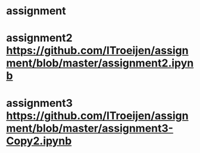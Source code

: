 # assignment
# assignment2 https://github.com/ITroeijen/assignment/blob/master/assignment2.ipynb
# assignment3 https://github.com/ITroeijen/assignment/blob/master/assignment3-Copy2.ipynb
